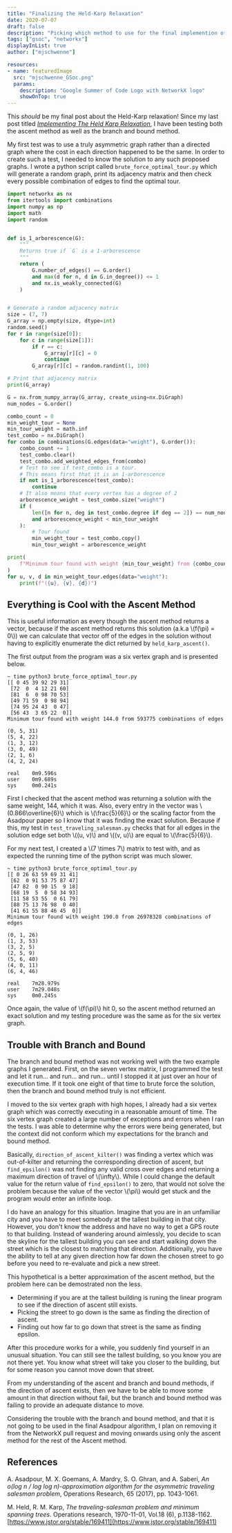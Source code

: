 ```yaml
---
title: "Finalizing the Held-Karp Relaxation"
date: 2020-07-07
draft: false
description: "Picking which method to use for the final implemention of the Asadpour algorithm in NetworkX"
tags: ["gsoc", "networkx"] 
displayInList: true 
author: ["mjschwenne"] 

resources:
- name: featuredImage
  src: "mjschwenne_GSoc.png"
  params:
    description: "Google Summer of Code Logo with NetworkX logo"
    showOnTop: true 
---
```

This *should* be my final post about the Held-Karp relaxation! 
Since my last post titled [*Implementing The Held Karp Relaxation*](https://blog.scientific-python.org/posts/networkx/implementing-the-held-karp-relaxation.html), I have been testing both the ascent method as well as the branch and bound method.

My first test was to use a truly asymmetric graph rather than a directed graph where the cost in each direction happened to be the same.
In order to create such a test, I needed to know the solution to any such proposed graphs.
I wrote a python script called `brute_force_optimal_tour.py` which will generate a random graph, print its adjacency matrix and then check every possible combination of edges to find the optimal tour.

```python
import networkx as nx
from itertools import combinations
import numpy as np
import math
import random


def is_1_arborescence(G):
    """
    Returns true if `G` is a 1-arborescence
    """
    return (
        G.number_of_edges() == G.order()
        and max(d for n, d in G.in_degree()) <= 1
        and nx.is_weakly_connected(G)
    )


# Generate a random adjacency matrix
size = (7, 7)
G_array = np.empty(size, dtype=int)
random.seed()
for r in range(size[0]):
    for c in range(size[1]):
        if r == c:
            G_array[r][c] = 0
            continue
        G_array[r][c] = random.randint(1, 100)

# Print that adjacency matrix
print(G_array)

G = nx.from_numpy_array(G_array, create_using=nx.DiGraph)
num_nodes = G.order()

combo_count = 0
min_weight_tour = None
min_tour_weight = math.inf
test_combo = nx.DiGraph()
for combo in combinations(G.edges(data="weight"), G.order()):
    combo_count += 1
    test_combo.clear()
    test_combo.add_weighted_edges_from(combo)
    # Test to see if test_combo is a tour.
    # This means first that it is an 1-arborescence
    if not is_1_arborescence(test_combo):
        continue
    # It also means that every vertex has a degree of 2
    arborescence_weight = test_combo.size("weight")
    if (
        len([n for n, deg in test_combo.degree if deg == 2]) == num_nodes
        and arborescence_weight < min_tour_weight
    ):
        # Tour found
        min_weight_tour = test_combo.copy()
        min_tour_weight = arborescence_weight

print(
    f"Minimum tour found with weight {min_tour_weight} from {combo_count} combinations of edges\n"
)
for u, v, d in min_weight_tour.edges(data="weight"):
    print(f"({u}, {v}, {d})")
```

## Everything is Cool with the Ascent Method

This is useful information as every though the ascent method returns a vector, because if the ascent method returns this solution (a.k.a \\(f(\pi) = 0\\)) we can calculate that vector off of the edges in the solution without having to explicitly enumerate the dict returned by `held_karp_ascent()`.

The first output from the program was a six vertex graph and is presented below.

```
~ time python3 brute_force_optimal_tour.py 
[[ 0 45 39 92 29 31]
 [72  0  4 12 21 60]
 [81  6  0 98 70 53]
 [49 71 59  0 98 94]
 [74 95 24 43  0 47]
 [56 43  3 65 22  0]]
Minimum tour found with weight 144.0 from 593775 combinations of edges

(0, 5, 31)
(5, 4, 22)
(1, 3, 12)
(3, 0, 49)
(2, 1, 6)
(4, 2, 24)

real	0m9.596s
user	0m9.689s
sys     0m0.241s
```

First I checked that the ascent method was returning a solution with the same weight, 144, which it was. 
Also, every entry in the vector was \\(0.866\overline{6}\\) which is \\(\frac{5}{6}\\) or the scaling factor from the Asadpour paper so I know that it was finding the exact solution.
Because if this, my test in `test_traveling_salesman.py` checks that for all edges in the solution edge set both \\((u, v)\\) and \\((v, u)\\) are equal to \\(\frac{5}{6}\\).

For my next test, I created a \\(7 \times 7\\) matrix to test with, and as expected the running time of the python script was much slower.

```
~ time python3 brute_force_optimal_tour.py 
[[ 0 26 63 59 69 31 41]
 [62  0 91 53 75 87 47]
 [47 82  0 90 15  9 18]
 [68 19  5  0 58 34 93]
 [11 58 53 55  0 61 79]
 [88 75 13 76 98  0 40]
 [41 61 55 88 46 45  0]]
Minimum tour found with weight 190.0 from 26978328 combinations of edges

(0, 1, 26)
(1, 3, 53)
(3, 2, 5)
(2, 5, 9)
(5, 6, 40)
(4, 0, 11)
(6, 4, 46)

real	7m28.979s
user	7m29.048s
sys     0m0.245s
```

Once again, the value of \\(f(\pi)\\) hit 0, so the ascent method returned an exact solution and my testing procedure was the same as for the six vertex graph.

## Trouble with Branch and Bound

The branch and bound method was not working well with the two example graphs I generated.
First, on the seven vertex matrix, I programmed the test and let it run... and run... and run... until I stopped it at just over an hour of execution time. 
If it took one eight of that time to brute force the solution, then the branch and bound method truly is not efficient. 

I moved to the six vertex graph with high hopes, I already had a six vertex graph which was correctly executing in a reasonable amount of time.
The six vertex graph created a large number of exceptions and errors when I ran the tests. 
I was able to determine why the errors were being generated, but the context did not conform which my expectations for the branch and bound method. 

Basically, `direction_of_ascent_kilter()` was finding a vertex which was out-of-kilter and returning the corresponding direction of ascent, but `find_epsilon()` was not finding any valid cross over edges and returning a maximum direction of travel of \\(\infty\\). 
While I could change the default value for the return value of `find_epsilon()` to zero, that would not solve the problem because the value of the vector \\(\pi\\) would get stuck and the program would enter an infinite loop.

I do have an analogy for this situation. 
Imagine that you are in an unfamiliar city and you have to meet somebody at the tallest building in that city.
However, you don't know the address and have no way to get a GPS route to that building.
Instead of wandering around aimlessly, you decide to scan the skyline for the tallest building you can see and start walking down the street which is the closest to matching that direction.
Additionally, you have the ability to tell at any given direction how far down the chosen street to go before you need to re-evaluate and pick a new street.

This hypothetical is a better approximation of the ascent method, but the problem here can be demostrated non the less.
* Determining if you are at the tallest building is runing the linear program to see if the direction of ascent still exists.
* Picking the street to go down is the same as finding the direction of ascent.
* Finding out how far to go down that street is the same as finding epsilon.

After this procedure works for a while, you suddenly find yourself in an unusual situation.
You can still see the tallest building, so you know you are not there yet.
You know what street will take you closer to the building, but for some reason you cannot move down that street. 

From my understanding of the ascent and branch and bound methods, if the direction of ascent exists, then we have to be able to move some amount in that direction without fail, but the branch and bound method was failing to provide an adequate distance to move.

Considering the trouble with the branch and bound method, and that it is not going to be used in the final Asadpour algorithm, I plan on removing it from the NetworkX pull request and moving onwards using only the ascent method for the rest of the Ascent method.

## References

A. Asadpour, M. X. Goemans, A. Mardry, S. O. Ghran, and A. Saberi, *An o(log n / log log n)-approximation algorithm for the asymmetric traveling salesman problem*, Operations Research, 65 (2017), pp. 1043-1061.

M. Held, R. M. Karp, *The traveling-salesman problem and minimum spanning trees*. Operations research, 1970-11-01, Vol.18 (6), p.1138-1162. [https://www.jstor.org/stable/169411](https://www.jstor.org/stable/169411)
